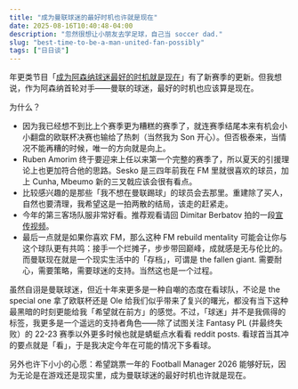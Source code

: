 ```yaml
---
title: "成为曼联球迷的最好时机也许就是现在"
date: 2025-08-16T10:40:48-04:00
description: "忽然很想让小朋友去学足球，自己当 soccer dad."
slug: "best-time-to-be-a-man-united-fan-possibly"
tags: ["日日谈"]
---
```


年更类节目「[成为阿森纳球迷最好的时机就是现在](https://cbvivi.today/episodes/pl2526)」有了新赛季的更新。但我想说，作为阿森纳首轮对手——曼联的球迷，最好的时机也应该算是现在。

为什么？

- 因为我已经想不到比上个赛季更为糟糕的赛季了，就连赛季结尾本来有机会小小翻盘的欧联杯决赛也输给了热刺（当然我为 Son 开心）。但否极泰来，当情况不能再糟的时候，唯一的方向就是向上。
- Ruben Amorim 终于要迎来上任以来第一个完整的赛季了，所以夏天的引援理论上也更加符合他的思路。Sesko 是三四年前我在 FM 里就很喜欢的球员，加上 Cunha, Mbeumo 新的三叉戟应该会很有看点。
- 比较感兴趣的是那些「我不想在曼联踢球」的球员会去那里。重建除了买人，自然也要清理，我希望这是一拍两散的结局，该走的赶紧走。
- 今年的第三客场队服非常好看。推荐观看请回 Dimitar Berbatov 拍的一段[宣传视频](https://youtu.be/3rqmNIfMU9E?si=dryMNhTypXRaYcCC)。
- 最后一点就是如果你喜欢 FM，那么这种 FM rebuild mentality 可能会让你与这个球队更有共鸣：接手一个烂摊子，步步带回巅峰，成就感是无与伦比的。而曼联现在就是一个现实生活中的「存档」，可谓是 the fallen giant. 需要耐心，需要策略，需要球迷的支持。当然这也是一个过程。

虽然自诩是曼联球迷，但近十年来更多是一种自嘲的态度在看球队，不论是 the special one 拿了欧联杯还是 Ole 给我们似乎带来了复兴的曙光，都没有当下这种最黑暗的时刻更能给我「希望就在前方」的感觉。不过，「球迷」并不是我佩得的标签，我更多是一个遥远的支持者角色——除了试图关注 Fantasy PL (并最终失败）的 22-23 赛季以外更多时候也就是蜻蜓点水看看 reddit posts. 看球首当其冲的要点就是「看」，于是我决定今年在可能的情况下多看球。

另外也许下小小的心愿：希望跳票一年的 Football Manager 2026 能够好玩，因为无论是在游戏还是现实里，成为曼联球迷的最好时机也许就是现在。
